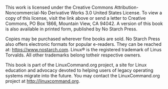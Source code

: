 This work is licensed under the Creative Commons Attribution-Noncommercial-No Derivative Works 3.0 United States License. To view a copy of this license, visit the link above or send a letter to Creative Commons, PO Box 1866, Mountain View, CA 94042.
A version of this book is also available in printed form, published by No Starch Press.

Copies may be purchased wherever fine books are sold. No Starch Press also offers electronic formats for popular e-readers. They can be reached at: https://www.nostarch.com.
Linux® is the registered trademark of Linus Torvalds. All other trademarks belong totheir respective owners.

This book is part of the LinuxCommand.org project, a site for Linux education and advocacy devoted to helping users of legacy operating systems migrate into the future. You
may contact the LinuxCommand.org project at http://linuxcommand.org.
